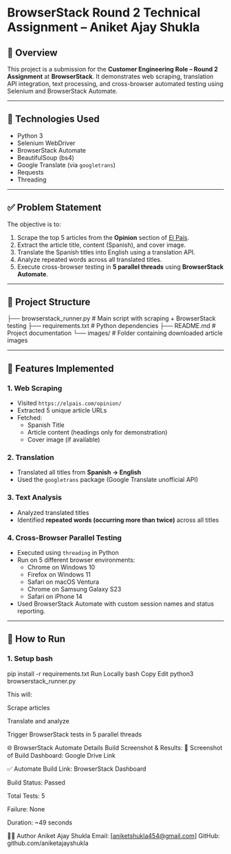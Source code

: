 # BrowserStack Round 2 Technical Assignment – Aniket Ajay Shukla

## 📌 Overview

This project is a submission for the **Customer Engineering Role – Round 2 Assignment** at **BrowserStack**. It demonstrates web scraping, translation API integration, text processing, and cross-browser automated testing using Selenium and BrowserStack Automate.

---

## 🔧 Technologies Used

- Python 3
- Selenium WebDriver
- BrowserStack Automate
- BeautifulSoup (bs4)
- Google Translate (via `googletrans`)
- Requests
- Threading

---

## ✅ Problem Statement

The objective is to:

1. Scrape the top 5 articles from the **Opinion** section of [El País](https://elpais.com/opinion/).
2. Extract the article title, content (Spanish), and cover image.
3. Translate the Spanish titles into English using a translation API.
4. Analyze repeated words across all translated titles.
5. Execute cross-browser testing in **5 parallel threads** using **BrowserStack Automate**.

---

## 📁 Project Structure

├── browserstack_runner.py # Main script with scraping + BrowserStack testing
├── requirements.txt # Python dependencies
├── README.md # Project documentation
└── images/ # Folder containing downloaded article images



---

## 🚀 Features Implemented

### 1. Web Scraping
- Visited `https://elpais.com/opinion/`
- Extracted 5 unique article URLs
- Fetched:
  - Spanish Title
  - Article content (headings only for demonstration)
  - Cover image (if available)

### 2. Translation
- Translated all titles from **Spanish → English**
- Used the `googletrans` package (Google Translate unofficial API)

### 3. Text Analysis
- Analyzed translated titles
- Identified **repeated words (occurring more than twice)** across all titles

### 4. Cross-Browser Parallel Testing
- Executed using `threading` in Python
- Run on 5 different browser environments:
  - Chrome on Windows 10
  - Firefox on Windows 11
  - Safari on macOS Ventura
  - Chrome on Samsung Galaxy S23
  - Safari on iPhone 14
- Used BrowserStack Automate with custom session names and status reporting.

---

## 🧪 How to Run

### 1. Setup bash


pip install -r requirements.txt
Run Locally
bash
Copy
Edit
python3 browserstack_runner.py

This will:

Scrape articles

Translate and analyze

Trigger BrowserStack tests in 5 parallel threads

🌐 BrowserStack Automate Details
Build Screenshot & Results:
📸 Screenshot of Build Dashboard: Google Drive Link

✅ Automate Build Link: BrowserStack Dashboard

Build Status: Passed

Total Tests: 5

Failure: None

Duration: ~49 seconds

👨‍💻 Author
Aniket Ajay Shukla
Email: [aniketshukla454@gmail.com]
GitHub: github.com/aniketajayshukla
